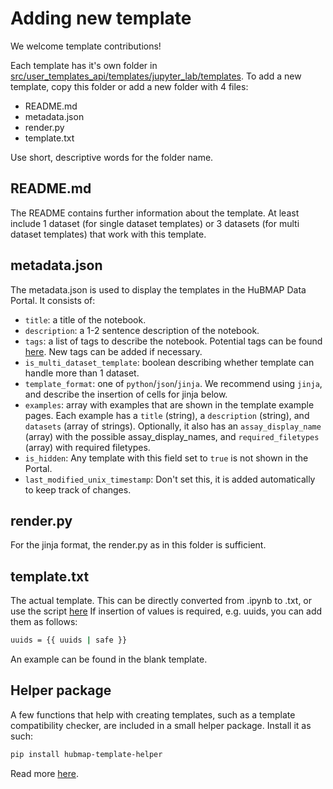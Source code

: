 # Adding new template
We welcome template contributions!

Each template has it's own folder in [src/user_templates_api/templates/jupyter_lab/templates](https://github.com/hubmapconsortium/user-templates-api/tree/development/src/user_templates_api/templates/jupyter_lab/templates). To add a new template, copy this folder or add a new folder with 4 files: 
- README.md
- metadata.json
- render.py
- template.txt 

Use short, descriptive words for the folder name.

## README.md
The README contains further information about the template. At least include 1 dataset (for single dataset templates) or 3 datasets (for multi dataset templates) that work with this template.


## metadata.json
The metadata.json is used to display the templates in the HuBMAP Data Portal. It consists of: 
- `title`: a title of the notebook.
- `description`: a 1-2 sentence description of the notebook.
- `tags`: a list of tags to describe the notebook. Potential tags can be found [here](https://github.com/hubmapconsortium/user-templates-api/tree/development/src/tags.json). New tags can be added if necessary. 
- `is_multi_dataset_template`: boolean describing whether template can handle more than 1 dataset.
- `template_format`: one of `python`/`json`/`jinja`. We recommend using `jinja`, and describe the insertion of cells for jinja below.
- `examples`: array with examples that are shown in the template example pages. Each example has a `title` (string), a `description` (string), and `datasets` (array of strings). Optionally, it also has an `assay_display_name` (array) with the possible assay_display_names, and `required_filetypes` (array) with required filetypes.
- `is_hidden`: Any template with this field set to `true` is not shown in the Portal.
- `last_modified_unix_timestamp`: Don't set this, it is added automatically to keep track of changes.


## render.py
For the jinja format, the render.py as in this folder is sufficient.


## template.txt
The actual template. This can be directly converted from .ipynb to .txt, or use the script [here](https://github.com/hubmapconsortium/user-templates-api/blob/development/src/user_templates_api/templates/jupyter_lab/utils/convert-templates/README.md) If insertion of values is required, e.g. uuids, you can add them as follows: 
```sh
uuids = {{ uuids | safe }}
```
An example can be found in the blank template.


## Helper package
A few functions that help with creating templates, such as a template compatibility checker, are included in a small helper package. Install it as such:

```sh
pip install hubmap-template-helper
```

Read more [here](https://github.com/thomcsmits/hubmap_template_helper).
